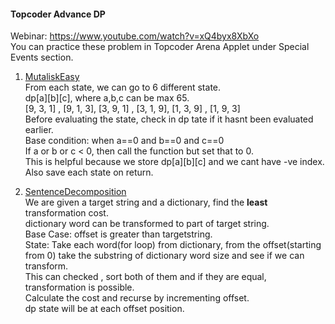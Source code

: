 #### Topcoder Advance DP  
Webinar:  https://www.youtube.com/watch?v=xQ4byx8XbXo  
You can practice these problem in Topcoder Arena Applet under Special Events section.  

1. [MutaliskEasy](https://community.topcoder.com/stat?c=problem_statement&pm=13782&rd=16461)  
From each state, we can go to 6 different state.  
dp[a][b][c], where a,b,c can be max 65.  
[9, 3, 1] , [9, 1, 3], [3, 9, 1] , [3, 1, 9], [1, 3, 9] , [1, 9, 3]  
Before evaluating the state, check in dp tate if it hasnt been evaluated earlier.  
Base condition: when a==0 and b==0 and c==0  
If a or b or c < 0, then call the function but set that to 0.  
This is helpful because we store dp[a][b][c] and we cant have -ve index.  
Also save each state on return.  

2. [SentenceDecomposition](https://community.topcoder.com/stat?c=problem_statement&pm=8692&rd=12183)  
We are given a target string and a dictionary, find the **least** transformation cost.  
dictionary word can be transformed to part of target string.  
Base Case: offset is greater than targetstring.  
State: Take each word(for loop) from dictionary, from the offset(starting from 0) take the substring of dictionary word size and see if we can transform.  
This can checked , sort both of them and if they are equal, transformation is possible.  
Calculate the cost and recurse by incrementing offset.  
dp state will be at each offset position.  

